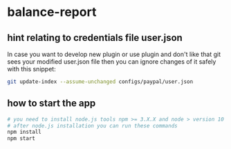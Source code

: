 # balance-report

## hint relating to credentials file user.json

In case you want to develop new plugin or use plugin and don't like that git sees your modified user.json file then you can ignore changes of it safely with this snippet: 

```sh
git update-index --assume-unchanged configs/paypal/user.json
```

## how to start the app

```sh
# you need to install node.js tools npm >= 3.X.X and node > version 10
# after node.js installation you can run these commands
npm install
npm start
```

